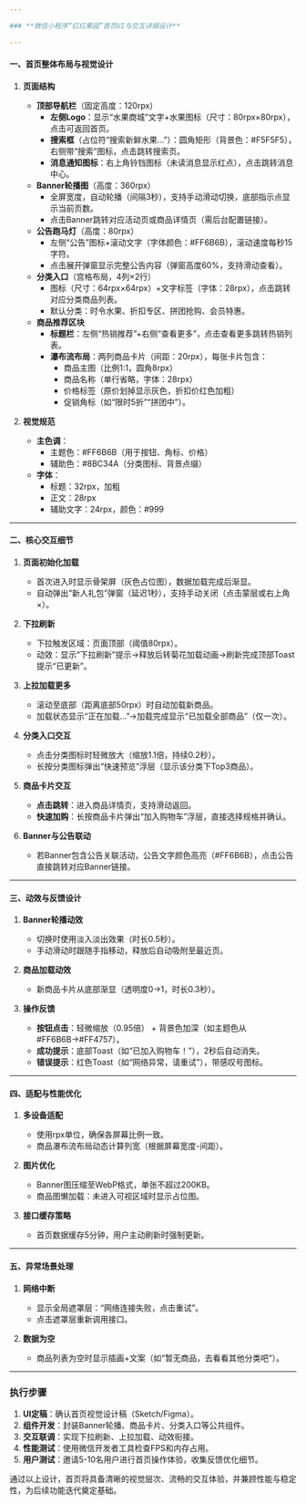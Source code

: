```yaml
---

### **微信小程序“红红果园”首页UI与交互详细设计**

---
```


#### **一、首页整体布局与视觉设计**
1. **页面结构**  
   - **顶部导航栏**（固定高度：120rpx）  
     - **左侧Logo**：显示“水果商城”文字+水果图标（尺寸：80rpx×80rpx），点击可返回首页。  
     - **搜索框**（占位符“搜索新鲜水果…”）：圆角矩形（背景色：#F5F5F5），右侧带“搜索”图标，点击跳转搜索页。  
     - **消息通知图标**：右上角铃铛图标（未读消息显示红点），点击跳转消息中心。  
   - **Banner轮播图**（高度：360rpx）  
     - 全屏宽度，自动轮播（间隔3秒），支持手动滑动切换，底部指示点显示当前页数。  
     - 点击Banner跳转对应活动页或商品详情页（需后台配置链接）。  
   - **公告跑马灯**（高度：80rpx）  
     - 左侧“公告”图标+滚动文字（字体颜色：#FF6B6B），滚动速度每秒15字符。  
     - 点击展开弹窗显示完整公告内容（弹窗高度60%，支持滑动查看）。  
   - **分类入口**（宫格布局，4列×2行）  
     - 图标（尺寸：64rpx×64rpx）+文字标签（字体：28rpx），点击跳转对应分类商品列表。  
     - 默认分类：时令水果、折扣专区、拼团抢购、会员特惠。  
   - **商品推荐区块**  
     - **标题栏**：左侧“热销推荐”+右侧“查看更多”，点击查看更多跳转热销列表。  
     - **瀑布流布局**：两列商品卡片（间距：20rpx），每张卡片包含：  
       - 商品主图（比例1:1，圆角8rpx）  
       - 商品名称（单行省略，字体：28rpx）  
       - 价格标签（原价划掉显示灰色，折扣价红色加粗）  
       - 促销角标（如“限时5折”“拼团中”）。  

2. **视觉规范**  
   - **主色调**：  
     - 主题色：#FF6B6B（用于按钮、角标、价格）  
     - 辅助色：#8BC34A（分类图标、背景点缀）  
   - **字体**：  
     - 标题：32rpx，加粗  
     - 正文：28rpx  
     - 辅助文字：24rpx，颜色：#999  

---

#### **二、核心交互细节**
1. **页面初始化加载**  
   - 首次进入时显示骨架屏（灰色占位图），数据加载完成后渐显。  
   - 自动弹出“新人礼包”弹窗（延迟1秒），支持手动关闭（点击蒙层或右上角×）。  

2. **下拉刷新**  
   - 下拉触发区域：页面顶部（阈值80rpx）。  
   - 动效：显示“下拉刷新”提示→释放后转菊花加载动画→刷新完成顶部Toast提示“已更新”。  

3. **上拉加载更多**  
   - 滚动至底部（距离底部50rpx）时自动加载新商品。  
   - 加载状态显示“正在加载…”→加载完成显示“已加载全部商品”（仅一次）。  

4. **分类入口交互**  
   - 点击分类图标时轻微放大（缩放1.1倍，持续0.2秒）。  
   - 长按分类图标弹出“快速预览”浮层（显示该分类下Top3商品）。  

5. **商品卡片交互**  
   - **点击跳转**：进入商品详情页，支持滑动返回。  
   - **快速加购**：长按商品卡片弹出“加入购物车”浮层，直接选择规格并确认。  

6. **Banner与公告联动**  
   - 若Banner包含公告关联活动，公告文字颜色高亮（#FF6B6B），点击公告直接跳转对应Banner链接。  

---

#### **三、动效与反馈设计**
1. **Banner轮播动效**  
   - 切换时使用淡入淡出效果（时长0.5秒）。  
   - 手动滑动时跟随手指移动，释放后自动吸附至最近页。  

2. **商品加载动效**  
   - 新商品卡片从底部渐显（透明度0→1，时长0.3秒）。  

3. **操作反馈**  
   - **按钮点击**：轻微缩放（0.95倍） + 背景色加深（如主题色从#FF6B6B→#FF4757）。  
   - **成功提示**：底部Toast（如“已加入购物车！”），2秒后自动消失。  
   - **错误提示**：红色Toast（如“网络异常，请重试”），带感叹号图标。  

---

#### **四、适配与性能优化**
1. **多设备适配**  
   - 使用rpx单位，确保各屏幕比例一致。  
   - 商品瀑布流布局动态计算列宽（根据屏幕宽度-间距）。  

2. **图片优化**  
   - Banner图压缩至WebP格式，单张不超过200KB。  
   - 商品图懒加载：未进入可视区域时显示占位图。  

3. **接口缓存策略**  
   - 首页数据缓存5分钟，用户主动刷新时强制更新。  

---

#### **五、异常场景处理**
1. **网络中断**  
   - 显示全局遮罩层：“网络连接失败，点击重试”。  
   - 点击遮罩层重新调用接口。  

2. **数据为空**  
   - 商品列表为空时显示插画+文案（如“暂无商品，去看看其他分类吧”）。  

---

### **执行步骤**
1. **UI定稿**：确认首页视觉设计稿（Sketch/Figma）。  
2. **组件开发**：封装Banner轮播、商品卡片、分类入口等公共组件。  
3. **交互联调**：实现下拉刷新、上拉加载、动效衔接。  
4. **性能测试**：使用微信开发者工具检查FPS和内存占用。  
5. **用户测试**：邀请5-10名用户进行首页操作体验，收集反馈优化细节。  

通过以上设计，首页将具备清晰的视觉层次、流畅的交互体验，并兼顾性能与稳定性，为后续功能迭代奠定基础。